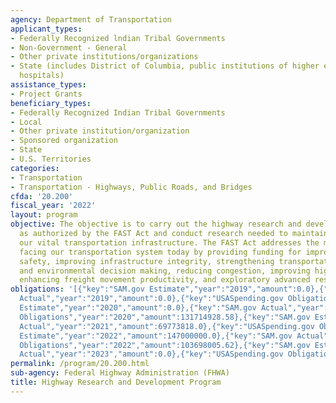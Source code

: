 ```yaml
---
agency: Department of Transportation
applicant_types:
- Federally Recognized lndian Tribal Governments
- Non-Government - General
- Other private institutions/organizations
- State (includes District of Columbia, public institutions of higher education and
  hospitals)
assistance_types:
- Project Grants
beneficiary_types:
- Federally Recognized Indian Tribal Governments
- Local
- Other private institution/organization
- Sponsored organization
- State
- U.S. Territories
categories:
- Transportation
- Transportation - Highways, Public Roads, and Bridges
cfda: '20.200'
fiscal_year: '2022'
layout: program
objective: The objective is to carry out the highway research and development program
  as authorized by the FAST Act and conduct research needed to maintain and improve
  our vital transportation infrastructure. The FAST Act addresses the many challenges
  facing our transportation system today by providing funding for improving highway
  safety, improving infrastructure integrity, strengthening transportation planning
  and environmental decision making, reducing congestion, improving highway operations,
  enhancing freight movement productivity, and exploratory advanced research.
obligations: '[{"key":"SAM.gov Estimate","year":"2019","amount":0.0},{"key":"SAM.gov
  Actual","year":"2019","amount":0.0},{"key":"USASpending.gov Obligations","year":"2019","amount":140611734.42},{"key":"SAM.gov
  Estimate","year":"2020","amount":0.0},{"key":"SAM.gov Actual","year":"2020","amount":39873851.0},{"key":"USASpending.gov
  Obligations","year":"2020","amount":131714928.58},{"key":"SAM.gov Estimate","year":"2021","amount":29851417.0},{"key":"SAM.gov
  Actual","year":"2021","amount":69773818.0},{"key":"USASpending.gov Obligations","year":"2021","amount":163979527.28},{"key":"SAM.gov
  Estimate","year":"2022","amount":147000000.0},{"key":"SAM.gov Actual","year":"2022","amount":21744700.0},{"key":"USASpending.gov
  Obligations","year":"2022","amount":103698005.62},{"key":"SAM.gov Estimate","year":"2023","amount":22578581.0},{"key":"SAM.gov
  Actual","year":"2023","amount":0.0},{"key":"USASpending.gov Obligations","year":"2023","amount":128217971.39}]'
permalink: /program/20.200.html
sub-agency: Federal Highway Administration (FHWA)
title: Highway Research and Development Program
---
```

